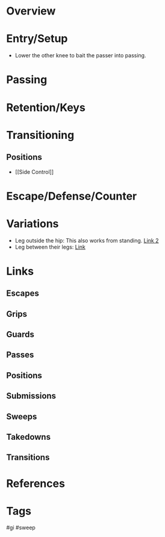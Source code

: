 # Overview
# Entry/Setup
- Lower the other knee to bait the passer into passing.
# Passing
# Retention/Keys
# Transitioning
## Positions
- [[Side Control]]
# Escape/Defense/Counter
# Variations
- Leg outside the hip: This also works from standing. [Link 2](https://www.instagram.com/cameron.lepage/reel/C3nJeBWMoLq/)
- Leg between their legs: [Link](https://www.youtube.com/shorts/X6rJQDXRD60)
# Links
## Escapes
## Grips
## Guards
## Passes
## Positions
## Submissions
## Sweeps
## Takedowns
## Transitions

# References
# Tags
#gi #sweep 